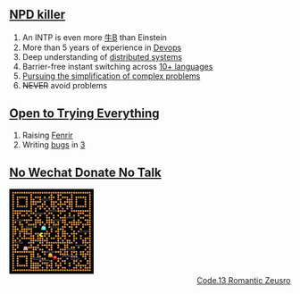 ## [NPD killer](https://www.youtube.com/watch?v=EtGhFQ88mjc)

1. An INTP is even more [牛B](https://github.com/zeusro/quantum) than Einstein
1. More than 5 years of experience in [Devops](https://www.zeusro.com/archive/?tag=DevOps)
1. Deep understanding of [distributed systems](https://www.bullshitprogram.com/one-open-operating-system/)
1. Barrier-free instant switching across [10+ languages](https://mp.weixin.qq.com/s/8iQWpQiDjFauXrvC9KiANw)
1. [Pursuing the simplification of complex problems](https://github.com/zeusro/zeusro/tree/master/problems)
1. ~~NEVER~~ avoid problems

## [Open to Trying Everything](https://www.youtube.com/watch?v=c6rP-YP4c5I)

1. Raising [Fenrir](https://github.com/p-program/Fenrir)
1. Writing [bugs](https://www.bullshitprogram.com/cloud-native-development-best-practices/) in [3](https://github.com/zeusro/math/blob/main/n/3.md)

## [No Wechat Donate No Talk](https://chatbot.weixin.qq.com)

<img src="pay.png" alt="pika" width="30%" />

<div align="right">
  <a href="[https://github.com/zeusro/C13](https://mp.weixin.qq.com/mp/appmsgalbum?__biz=MzI1ODEyNDg3MA==&action=getalbum&album_id=1501795090070077441#wechat_redirect)">Code.13 Romantic Zeusro</a>
</div>
